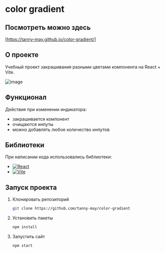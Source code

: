 # color gradient

## Посмотреть можно здесь 
[https://tanny-may.github.io/color-gradient/]

## О проекте
Учебный проект закрашивания разными цветами компонента на React + Vite.

![image](https://github.com/user-attachments/assets/6551130e-641e-4b1a-ac98-281165359020)


## Функционал
Действия при изменении индикатора:
* закрашивается компонент
* очищаются инпуты
* можно добавлять любое количество инпутов

## Библиотеки
При написании кода использовались библиотеки:
* [![React][React.js]][React-url]
* [![Vite][Vite.js]][Vite-url]

## Запуск проекта
1. Клонировать репозиторий
   ```sh
   git clone https://github.com/tanny-may/color-gradient
   ```
2. Установить пакеты
   ```sh
   npm install
   ```
3. Запустить сайт
   ```sh
   npm start
   ```

<!-- MARKDOWN LINKS & IMAGES -->
[React.js]: https://img.shields.io/badge/React-20232A?style=flat&logo=react&logoColor=61DAFB
[Vite.js]: https://img.shields.io/badge/Vite-646CFF?style=for-the-badge&logo=Vite&logoColor=white
[React-url]: https://reactjs.org/
[Vite-url]: https://vitejs.dev/
